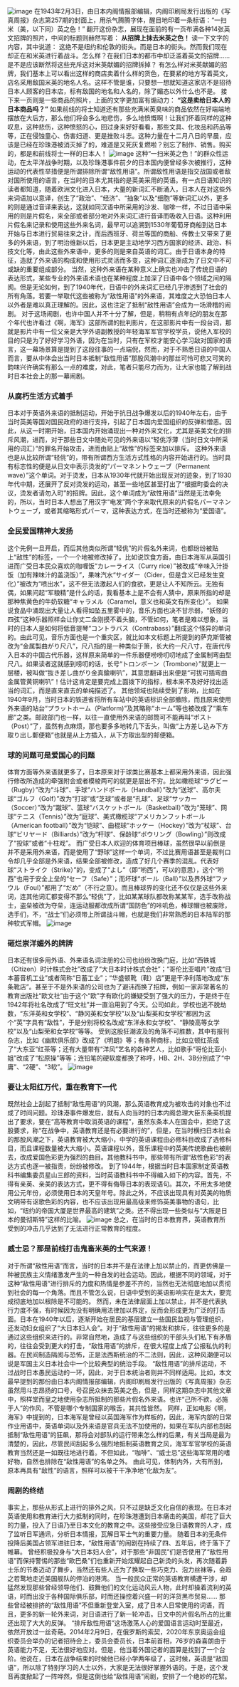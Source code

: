 ![image](https://github.com/KawausoJyou/KawausoJyou.github.io/assets/92703641/1cf4fd71-d212-4f3c-a2b0-c18554ed28e3)
在1943年2月3日，由日本内阁情报部编辑，内阁印刷局发行出版的《写真周报》杂志第257期的封面上，用杀气腾腾字体，醒目地印着一条标语：“一扫米（美，以下同）英之色！”
翻开这份杂志，展现在面前的有一页布满各种14张英文招牌的照片，中间的标题则赫然写着：
**从招牌上抹去米英之色！**
读一下文字的内容，其中说道：
这绝不是纽约和伦敦的街头。而是日本的街头。然而我们现在却正在和米英进行着战斗。怎么样？在我们日本的都市中却泛滥着英文的招牌……是不是应该断然将这些充斥这对米英献媚的招牌拆掉？
有怎么样对米英献媚的招牌，我们基本上可以看出这样的商店卖着什么样的货色，在要紧的地方写着英文，店名采用敌国米英的地名人名。这样不管是谁，只要想一想就知道这家店不是招待日本人顾客的日本店，标有敌国的地名和人名的，除了媚态以外什么也不是。
接下来一页则是一些商品的照片，上面的文字更加富有煽动力：
**“这是卖给日本人的日本商品吗？”**
如果前线的将士知道还有那些充满米英臭味的商品依然在好端端地摆放在大后方，那么他们将会多么地悲伤，多么地愤慨啊！让我们怀着同样的这种叹息，这种悲伤，这种愤怒的心，回过身来好好看看，那些文具、化妆品和药品等等，正在侵蚀童心、伤害妇道、更是挫败斗志。这种力量在十二月八日的早晨，应该是已经在珍珠港被消灭掉了的，难道是又死灰复燃啦？别忘了制作、销售。购买的，都是和前线将士一样的日本人！
![image](https://github.com/KawausoJyou/KawausoJyou.github.io/assets/92703641/5fb57098-2712-46b0-baae-944356d85fbf)
这种“一扫米英之色！”的群众性运动，在太平洋战争时期，以及珍珠港事件前夕的日本国内便曾经多次被推行，这种运动的代表性举措便是所谓排除所谓“敌性用语”。所谓敌性用语是指交战国或者敌对国所使用的语言，在当时的日本尤其指的是英美采用的英语。有一点日语知识的读者都知道，随着欧洲文化进入日本，大量的新词汇不断涌入，日本人在对这些外来词语加以意译，创生了“政治”、“经济”、“抽象”以及“细胞”等新词汇以外，更多的则是通过音译来表达，这就如同汉语中所采用的沙发、咖啡一样，不过日语中采用的则是片假名，来全部或者部分地对外来词汇进行音译而吸收入日语。这种利用片假名来记录和使用这些外来名词，最早可以追溯到1530年葡萄牙商船到达日本开始与日本进行贸易往来之计，而后西班牙、荷兰等国的商船、传教士又带来了更多的外来语，到了明治维新以后，日本更是主动地学习西方国家的经济、政治、科技文化等，由此这些外来语中，更多的则是来自英语的词汇。由于日语本身的特征，造就了外来语的构成和使用形式灵活而多变，这种词汇逐渐成为了日文中不可或缺的重要组成部分。
当然，这种外来语在某种意义上确实也冲击了传统日语的表达形式，某些专业的外来语术语也在某种程度上加深了日语中各个领域之间的隔阂。但是无论如何，到了1940年代，日语中的外来词汇已经几乎渗透到了社会的所有角落。若要一举取代这些被称为“敌性用语”的外来语，其难度之大恐怕日本人以外者是难以真正理解的。因此，这也注定了抵制“敌性用语”会成为一场滑稽的闹剧。
对于这场闹剧，也许中国人并不十分了解，但是，稍稍有点年纪的朋友在那个年代也许看过《啊，海军》这部所谓的批判影片，在这部影片中有一段台词，那就是影片中有一位父亲是大学外语副教授的年轻海军军官学校学员，说他入军校的目的只是为了好好学习外语，因为在当时，只有在军校才能安心学习敌对国家的语言，这一幕场景算是提到了这段往事的一点端倪，然而，对于不熟悉日语的中国人而言，要从中体会出当时日本抵制“敌性用语”那股风潮中的那丝可怜可悲又可笑的韵味兴许确实有那么一点的难度，对此，笔者只能尽力而为，让大家也能了解到战时日本社会上的那一幕闹剧。
### 从腐朽生活方式着手
日本对于英语外来语的抵制运动，开始于抗日战争爆发以后的1940年左右，由于当时英美等国对国民政府的进行支持，引起了日本国内爱国组织的反弹和憎恶。因此，从这一时期开始，日本国内开始涌现出一种对外来文化，尤其是英美文化的排斥风潮，进而，对于那些日文中随处可见的外来语以“轻佻浮薄（当时日文中所采用的词汇）”的罪名开始攻击，进而由贴上“敌性”的标签来加以排斥。
这种外来语也是从比较所谓“轻佻”的，带有所谓西方生活方式性格的内容开始进行的。当时具有标志性的便是从日文中表示烫发的“パーマネントウェーブ（Permanent wave）”这个单词。对于烫发，日本从1930年代就开始出现反对的迹象，到了1930年代中期，还展开了反对烫发的运动，甚至一些地区甚至打出了“根据町委会的决议，烫发者请勿入町”的招牌。因此，这个单词成为“敌性用语”当然是无法幸免的，所以，当时日本人想出了用汉字“电发”两个字来取代原来的片假名パーマネントウェーブ，或者其缩略形式パーマ，这种表达方式，在当时还被称为“爱国语”。
### 全民爱国精神大发扬
这个先例一旦开启，而后其他类似所谓“轻佻”的片假名外来词，也都纷纷被贴上“敌性”的标签，一个一个地被修改掉了。比如说饮食方面，由日本海军从英国引进而广受日本民众喜欢的咖喱饭“カレーライス（Curry rice）”被改成“辛味入汁掛饭（加有辣味汁的盖浇饭）”，果味汽水“サイダー（Cider，但是含义已经发生变化）”被改为“喷出水”，这不但无法激起人们的食欲，更是让人不知所云。无独有偶，如果问起“军粮精”是什么的话，我看基本上是不会有人猜中，原来所指的却是那种焦黄色的牛奶软糖“キャラメル（Caramel，意义也和英文有所变化）”。
如果说食品中涌现出大量让人看得如坠五里雾中的，音乐方面也决不甘示弱，“妖怪的四弦”这种乐器照样会让你丈二金刚摸不着头脑，不管如何，笔者是难以想象，当时的日本人是如何将低音提琴“コントラバス（Contrabass）”翻成这个怪异的单词的。由此可见，音乐方面也是一个重灾区，就比如本文标题上所提到的萨克斯管被改为“金属製曲がり尺八”，尺八指的是一种类似于箫，长大约一尺八寸，在唐代传入日本的中国古代乐器，这样原来简单的一件乐器便唠唠叨叨地成了金属制弯曲型尺八。如果读者这就感到唠叨的话，长号“トロンボーン（Trombone）”就更上一层楼，被叫做“抜き差し曲がり金真鍮喇叭”，其意思翻译出来便是“可拔可插弯曲金属管黄铜喇叭”！估计这肯定是要完成上面拨下的指标，根本来不及好好找出适当的词汇，而是直来直去的单纯描述了。
其他领域也陆续受到了影响，比如在1940年9月，当时日本的铁道省将所有车站中的英语标识全部撤除，而且原来使用外来语的站台“プラットホーム（Platform)”及其略称“ホーム”等也被改成了“乘车廊”之类。邮政部门也一样，以往一直使用外来语的邮筒可不能再叫“ポスト（Post）”了，虽然有点麻烦，那也要多多地转几下舌头，叫做“上方差し込み下方取り出し郵便箱”也就是从上方插入，从下方取出型的邮便箱。
### 球的问题可是爱国心的问题
体育方面等外来语就更多了，日本原来对于球类比赛基本上都采用外来语，因此强行修改所造成的牵强附会或者模棱两可的就更是层出不穷。比如橄榄球“ラグビー（Rugby）”改为“斗球”、手球“ハンドボール（Handball）”改为“送球”、高尔夫球“ゴルフ（Golf）”改为“打球”或“芝球”或者是“孔球”、足球“サッカー（Soccer）”改为“蹴球”、篮球“バスケットボール（Basketball）”改为“笼球”、网球“テニス（Tennis）”改为“庭球”、美式橄榄球“アメリカンフットボール（American football）”改为“铠球”、曲棍球“ホッケー（Hockey）”改为“杖球”、台球“ビリヤード（Billiards）”改为“杆球”、保龄球“ボウリング（Bowling）”则改成了“投球”或者“十柱戏”。
而广受日本人欢迎的体育项目棒球，虽然很早以前倒是并不是采用外来语，而是使用了“野球”这样一个单词，不过比赛用语甚至是裁判口令却几乎全部是外来语，结果全部被修改，造成了好几个赛季的混乱。代表好球“ストライク（Strike）”的，变成了“よし”（即“哟西”，可以的意思），这个“哟西”也用于安全上垒的“セーフ（Safe）”；而坏球“ボール（Ball）”以及界外球“ファウル（Foul）”都用了“だめ”（不行之意）。而且棒球界的变化还不仅仅是这些外来词，连其他词汇都变得不那么“轻佻”了，比如某某球队都改称某某军，选手改称战士，盗垒被改为夺垒，连运动服都改成所谓“国防色”的咔叽色，棒球帽也被废除，选手们，不，“战士”们必须带上所谓战斗帽，也就是我们非常熟悉的日本陆军的那种软式军帽。
![image](https://github.com/KawausoJyou/KawausoJyou.github.io/assets/92703641/e7139f06-bba7-47fa-aced-454de1a3000d)
### 砸烂崇洋媚外的牌牌
日本还有很多用外语、外来语名词注册的公司也纷纷改换门庭，比如“西铁城（Citizen）时计株式会社”改成了“大日本时计株式会社”；“哥伦比亚唱片”改成“日本蓄音机工业”或者简称“日蓄工业”；“华盛顿靴（鞋）店”更是干净利落地改成“东条靴店”。甚至于不是外来语的公司也为了避讳而换了招牌，例如一家非常著名的教育出版社“欧文社”由于这个“欧”字有欧化的嫌疑受到了强大的压力，于是终于在1942年将社名改成了“旺文社”并一直沿用到了今天。公司如此，学校也逃不脱劫数，“东洋英和女学校”、“静冈英和女学校”以及“山梨英和女学校”都因为这个“英”字具有“敌性”，于是分别将校名改成“东洋永和女学校”、“静陵高等女学校”以及“山梨荣和女学校”等等。
受到这股狂潮波及的角落不可胜数，其中有报刊杂志，比如《幽默俱乐部》改成了《明朗》等；有各种商标，比如立顿红茶成了“大东亚”红茶等；还有大量带有“洋风”艺名的各种艺人，比如歌手“哥伦比亚小姐”改成了“松原操”等等；连铅笔的硬软度都换了称呼，HB、2H、3B分别成了“中庸”、“2硬”、“3软”。
![image](https://github.com/KawausoJyou/KawausoJyou.github.io/assets/92703641/caf78831-3d9f-405f-aa7a-57a539deb102)
### 要让太阳红万代，重在教育下一代
既然社会上刮起了抵制“敌性用语”的风潮，那么英语教育成为被攻击的对象也不过成了时间问题。珍珠港事件爆发后，就有人向当时的日本内阁总理大臣东条英机提出了要求，要在“高等教育中取消英语的课程”，虽然东条本人在国会中，拒绝了这股要求，称“在战争中，英语教育还是有必要进行的”，但是，在当时横扫日本社会的那股风潮之下，英语教育被大大缩小，中学的英语课程由必修科目改成了选修科目，而且课程数量被大大缩小。英语课程以外，音乐课程中的英美传统歌曲也被削去，改成爱国色彩更为强烈的曲目。其他教科书中，那些带有所谓“敌性色彩”的表达方式也逐一被指责，纷纷被修改。
到了1944年，根据当时日本国家制定英语教科书编集委员星山三郎的资料，当时英语教科书中不得编入如下的内容。首先，不得有亲英、亲美的表达方式，更不得有侮辱日本的表现语句。其次，不用太多地使用公元年份，必须使用日本的天皇年号。除此之外，不应该出现具有对英美的物质文明带有讴歌色彩的内容，也不应该出现用最高级来修饰英美事物的语句，比如，“纽约的帝国大厦是世界最高的建筑”之类。还不得出现一些类似与“大阪是日本的曼彻斯特”这样的比喻。
![image](https://github.com/KawausoJyou/KawausoJyou.github.io/assets/92703641/723f03a3-4391-4179-918f-60028c5c74a3)
总之，在当时的日本教育界，英语教育所受到的冲击几乎达到了无法进行正常教育的程度。
### 威士忌？那是前线打击鬼畜米英的士气来源！
对于所谓“敌性用语”而言，当时的日本并不是在法律上加以禁止的，而更仿佛是一种被民族主义情绪激发产生的一种自发的社会运动。因此，根据不同的领域，对于这种“敌性用语”进行排斥的力度和热情是参差不齐的，当然也无法彻底地加以贯彻到社会的每一个角落。而且不管怎么说，日语中受到的英语影响实在是太大，要完成彻底地加以根除是不可能的。
然而，未在法律层面上加以禁止，并不是代表执行力度不强，有时候因为没有明确用法律加以界定，反而会形成更为广泛的打击面。日本在1940年以后，逐渐开始在居民的基层建立一些国民监视与管理组织，还发动妇女组织了“大日本妇人会”。对于“敌性用语”的揭发和排斥，往往更多的是通过这些组织来进行的。非常自然地，造成了与这些组织的干部头头们私下有矛盾的，往往会受到更大的打击，“敌性用语”的排斥，在很大程度上成了公报私仇的利器。在民间制造隔阂与恐怖，正是法西斯统治的不二法则，因此，这种风潮便可以说是军国主义日本社会中一个比较典型的统治手段。
“敌性用语”的排斥运动，不过战时日本愚民运动的一环，因此，对于日本统治者则并不同样适用。比如，本文最早提到的那份由日本内阁情报部编辑，内阁印刷局发行出版的《写真周报》杂志虽然用斗志昂扬的口号，号召民众抹去英美之色，但是，同样这期杂志中其他文章中，照样堂而皇之地使用杂志所抵制的那些片假名外来语。也许“己所不欲，必施于人”的作风，不管是哪个专制国家的喉舌，其共性皆然。
同样，正如电影《啊，海军》中提到的，日本海军是曾经以英国海军作为样板的，因此，海军内部的日常作业用语中，英语单词以及外来语是官兵无法不加使用的，如果在军队内部也刮起抵制“敌性用语”的狂飙，那将会对部队的运行带来怎么样的后果，有关当局是最为清楚的，因此，尽管民间刮起多么强烈地抵制英语教育之风，海军军官学校的英语教育当然还是一如既往地进行着。不但如此，“咖啡”、“威士忌”这些海军常用的嗜好物，自然也排除在“敌性用语”的名单之外。
由此可见，体制内外，大有所别，原本再具有“敌性”的语言，照样可以被干干净净地“化敌为友”。
### 闹剧的终结
事实上，那些从形式上进行的排外之风，只不过是缺乏文化自信的表现。在日本对英语使用和教育进行大力抵制的同时，在珍珠港遭到日本痛击的美国，却花了巨大的力量，投入了日语乃至日本文化的教育之中。这些接受应急日语教育的人才，成了监听日军通讯，分析日本情报，瓦解日军士气的重要力量。
随着日本的无条件投降后美国占领军进驻日本，“敌性用语”的闹剧在持续了四、五年后，终于落下了帷幕。
曾经积极投身与“大日本妇人会”，对于那些“非国民”们是否使用了“敌性用语”而保持警惕的那些“欧巴桑”们也重新开始炫耀起自己新烫的头发，再次随着爵士乐的节奏迈动了舞步，当然还有些人还为了换取一些巧克力、泡力丝袜等，会趋之若鹜地走近美国舰队的停泊的港湾。
当一般民众正常的英语教育横遭干涉，却猛然发现那些曾经领导他们、鼓舞他们的文化运动风云人物，此时却操着流利的英语，时而出没于各种国际俱乐部，时而还操控着兴盛一时的洋货黑市贸易……
那些曾经被排挤的“敌性用语”不但重新登堂入室，成了日本人日常使用的词语，而且，更多的新一轮外来词，对日语进行了新一轮冲击。日文中的片假名所占的比重还出现了大大的反弹。
“排斥敌性用语”这场激荡人心的爱国语言运动时至最近，依然开放过一丝奇葩。2014年2月9日，在俄罗斯的索契，2020年东京奥运会组织委员会举办的记者招待会上，委员会委员长，日本前首相，76岁的森喜朗由于英语能力不足，无法很好地应对。但是，他当着外国记者的面算是找到了一个台阶。他说在，日本在战争结束的时候他已经小学两年级了，这时候，英语是“敌国语”，所以除了特别学习的人士以外，大家是无法很好掌握外语的。于是，这个发音再度掀起了一阵哗然，但是这倒也给“敌性用语”闹剧，安排了一个绝妙的花絮。
<!-- ##{"timestamp":1710054000}## -->